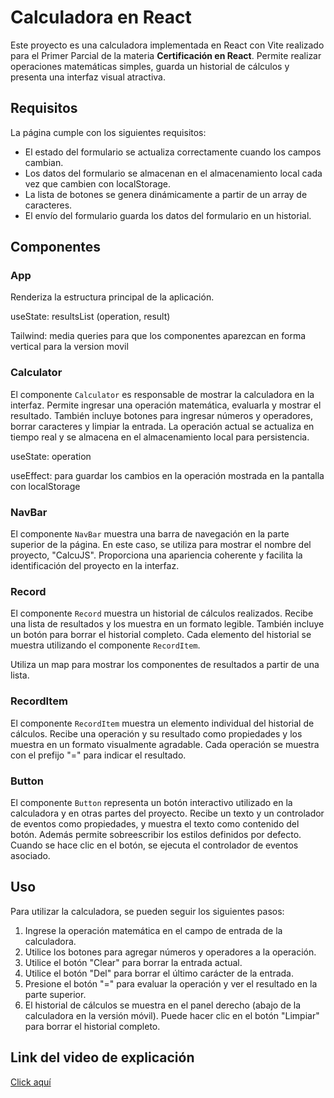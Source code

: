 # Calculadora en React

Este proyecto es una calculadora implementada en React con Vite realizado para el Primer Parcial de la materia __Certificación en React__. Permite realizar operaciones matemáticas simples, guarda un historial de cálculos y presenta una interfaz visual atractiva.

## Requisitos

La página cumple con los siguientes requisitos:
- El estado del formulario se actualiza correctamente cuando los campos cambian.
- Los datos del formulario se almacenan en el almacenamiento local cada vez que cambien con localStorage.
- La lista de botones se genera dinámicamente a partir de un array de caracteres.
- El envío del formulario guarda los datos del formulario en un historial.

## Componentes

### App

Renderiza la estructura principal de la aplicación.

useState: resultsList (operation, result)

Tailwind: media queries para que los componentes aparezcan en forma vertical para la version movil

### Calculator

El componente `Calculator` es responsable de mostrar la calculadora en la interfaz. Permite ingresar una operación matemática, evaluarla y mostrar el resultado. También incluye botones para ingresar números y operadores, borrar caracteres y limpiar la entrada. La operación actual se actualiza en tiempo real y se almacena en el almacenamiento local para persistencia.

useState: operation 

useEffect: para guardar los cambios en la operación mostrada en la pantalla con localStorage

### NavBar

El componente `NavBar` muestra una barra de navegación en la parte superior de la página. En este caso, se utiliza para mostrar el nombre del proyecto, "CalcuJS". Proporciona una apariencia coherente y facilita la identificación del proyecto en la interfaz.

### Record

El componente `Record` muestra un historial de cálculos realizados. Recibe una lista de resultados y los muestra en un formato legible. También incluye un botón para borrar el historial completo. Cada elemento del historial se muestra utilizando el componente `RecordItem`.

Utiliza un map para mostrar los componentes de resultados a partir de una lista.

### RecordItem

El componente `RecordItem` muestra un elemento individual del historial de cálculos. Recibe una operación y su resultado como propiedades y los muestra en un formato visualmente agradable. Cada operación se muestra con el prefijo "=" para indicar el resultado.

### Button

El componente `Button` representa un botón interactivo utilizado en la calculadora y en otras partes del proyecto. Recibe un texto y un controlador de eventos como propiedades, y muestra el texto como contenido del botón. Además permite sobreescribir los estilos definidos por defecto. Cuando se hace clic en el botón, se ejecuta el controlador de eventos asociado.

## Uso

Para utilizar la calculadora, se pueden seguir los siguientes pasos:

1. Ingrese la operación matemática en el campo de entrada de la calculadora.
2. Utilice los botones para agregar números y operadores a la operación.
3. Utilice el botón "Clear" para borrar la entrada actual.
4. Utilice el botón "Del" para borrar el último carácter de la entrada.
5. Presione el botón "=" para evaluar la operación y ver el resultado en la parte superior.
6. El historial de cálculos se muestra en el panel derecho (abajo de la calculadora en la versión móvil). Puede hacer clic en el botón "Limpiar" para borrar el historial completo.

## Link del video de explicación
[Click aquí](https://drive.google.com/file/d/1WYXqQUZyFZGyTdZ-99ddfIz-bZE2Pe-E/view?usp=sharing)